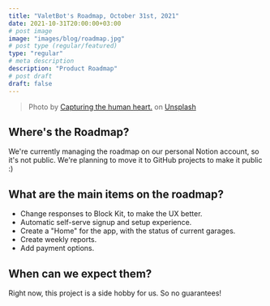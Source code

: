 ```yaml
---
title: "ValetBot's Roadmap, October 31st, 2021"
date: 2021-10-31T20:00:00+03:00
# post image
image: "images/blog/roadmap.jpg"
# post type (regular/featured)
type: "regular"
# meta description
description: "Product Roadmap"
# post draft
draft: false
---
```


> Photo by <a href="https://unsplash.com/@dead____artist?utm_source=unsplash&utm_medium=referral&utm_content=creditCopyText">Capturing the human heart.</a> on <a href="https://unsplash.com/s/photos/roadmap?utm_source=unsplash&utm_medium=referral&utm_content=creditCopyText">Unsplash</a>
  
## Where's the Roadmap?

We're currently managing the roadmap on our personal Notion account, so it's not
public. We're planning to move it to GitHub projects to make it public :)

## What are the main items on the roadmap?

- Change responses to Block Kit, to make the UX better.
- Automatic self-serve signup and setup experience.
- Create a "Home" for the app, with the status of current garages.
- Create weekly reports.
- Add payment options.

## When can we expect them?

Right now, this project is a side hobby for us. So no guarantees!
